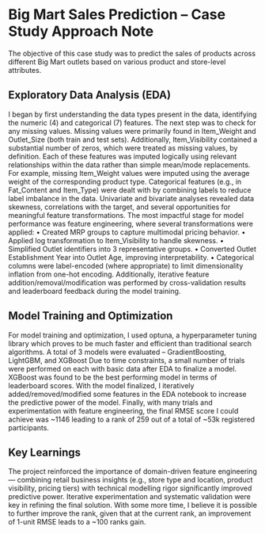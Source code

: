 # Big Mart Sales Prediction – Case Study Approach Note
The objective of this case study was to predict the sales of products across different Big Mart outlets based on various product and store-level attributes. 
## Exploratory Data Analysis (EDA)
I began by first understanding the data types present in the data, identifying the numeric (4) and categorical (7) features. The next step was to check for any missing values. Missing values were primarily found in Item_Weight and Outlet_Size (both train and test sets). Additionally, Item_Visibility contained a substantial number of zeros, which were treated as missing values, by definition.
Each of these features was imputed logically using relevant relationships within the data rather than simple mean/mode replacements. For example, missing Item_Weight values were imputed using the average weight of the corresponding product type. Categorical features (e.g., in Fat_Content and Item_Type) were dealt with by combining labels to reduce label imbalance in the data.
Univariate and bivariate analyses revealed data skewness, correlations with the target, and several opportunities for meaningful feature transformations.
The most impactful stage for model performance was feature engineering, where several transformations were applied:
•	Created MRP groups to capture multimodal pricing behavior.
•	Applied log transformation to Item_Visibility to handle skewness.
•	Simplified Outlet identifiers into 3 representative groups.
•	Converted Outlet Establishment Year into Outlet Age, improving interpretability.
•	Categorical columns were label-encoded (where appropriate) to limit dimensionality inflation from one-hot encoding.
Additionally, iterative feature addition/removal/modification was performed by cross-validation results and leaderboard feedback during the model training.
## Model Training and Optimization
For model training and optimization, I used optuna, a hyperparameter tuning library which proves to be much faster and efficient than traditional search algorithms. A total of 3 models were evaluated – GradientBoosting, LightGBM, and XGBoost
Due to time constraints, a small number of trials were performed on each with basic data after EDA to finalize a model. XGBoost was found to be the best performing model in terms of leaderboard scores. 
With the model finalized, I iteratively added/removed/modified some features in the EDA notebook to increase the predictive power of the model. Finally, with many trials and experimentation with feature engineering, the final RMSE score I could achieve was ~1146 leading to a rank of 259 out of a total of ~53k registered participants.
## Key Learnings
The project reinforced the importance of domain-driven feature engineering — combining retail business insights (e.g., store type and location, product visibility, pricing tiers) with technical modelling rigor significantly improved predictive power. Iterative experimentation and systematic validation were key in refining the final solution. With some more time, I believe it is possible to further improve the rank, given that at the current rank, an improvement of 1-unit RMSE leads to a ~100 ranks gain.
